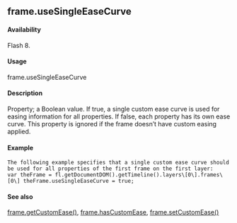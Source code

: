 ## frame.useSingleEaseCurve

#### Availability

Flash 8.

#### Usage

frame.useSingleEaseCurve

#### Description

Property; a Boolean value. If true, a single custom ease curve is used for easing information for all properties. If false, each property has its own ease curve.
This property is ignored if the frame doesn’t have custom easing applied.

#### Example

```
The following example specifies that a single custom ease curve should be used for all properties of the first frame on the first layer:
var theFrame = fl.getDocumentDOM().getTimeline().layers\[0\].frames\[0\] theFrame.useSingleEaseCurve = true;

```
#### See also

[frame.getCustomEase()](#_bookmark605), [frame.hasCustomEase](#_bookmark609), [frame.setCustomEase()](#_bookmark623)
